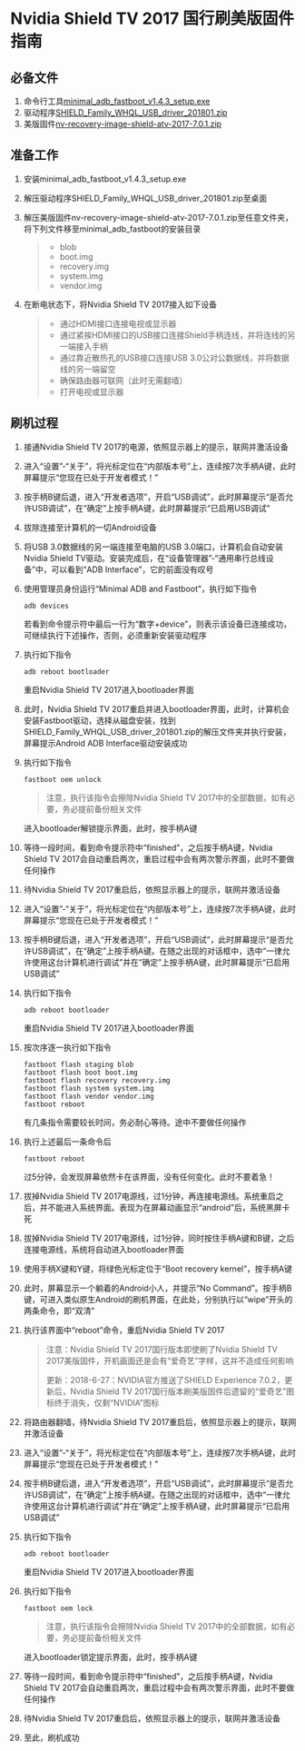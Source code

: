 # Nvidia Shield TV 2017 国行刷美版固件指南

## 必备文件

1. 命令行工具[minimal_adb_fastboot_v1.4.3_setup.exe](https://forum.xda-developers.com/showthread.php?t=2317790)
2. 驱动程序[SHIELD_Family_WHQL_USB_driver_201801.zip](https://developer.nvidia.com/gameworksdownload#?search=SHIELD%20Family%20Windows%20USB)
3. 美版固件[nv-recovery-image-shield-atv-2017-7.0.1.zip](https://developer.nvidia.com/gameworksdownload#?tx=$additional,shield)

## 准备工作

1. 安装minimal_adb_fastboot_v1.4.3_setup.exe

2. 解压驱动程序SHIELD_Family_WHQL_USB_driver_201801.zip至桌面

3. 解压美版固件nv-recovery-image-shield-atv-2017-7.0.1.zip至任意文件夹，将下列文件移至minimal_adb_fastboot的安装目录

   > - blob
   > - boot.img
   > - recovery.img
   > - system.img
   > - vendor.img

4. 在断电状态下，将Nvidia Shield TV 2017接入如下设备

   > - 通过HDMI接口连接电视或显示器
   > - 通过紧挨HDMI接口的USB接口连接Shield手柄连线，并将连线的另一端接入手柄
   > - 通过靠近散热孔的USB接口连接USB 3.0公对公数据线，并将数据线的另一端留空
   > - 确保路由器可联网（此时无需翻墙）
   > - 打开电视或显示器

## 刷机过程

1. 接通Nvidia Shield TV 2017的电源，依照显示器上的提示，联网并激活设备

2. 进入“设置”-“关于”，将光标定位在“内部版本号”上，连续按7次手柄A键，此时屏幕提示“您现在已处于开发者模式！”

3. 按手柄B键后退，进入“开发者选项”，开启“USB调试”，此时屏幕提示“是否允许USB调试”，在“确定”上按手柄A键，此时屏幕提示“已启用USB调试”

4. 拔除连接至计算机的一切Android设备

5. 将USB 3.0数据线的另一端连接至电脑的USB 3.0端口，计算机会自动安装Nvidia Shield TV驱动。安装完成后，在“设备管理器”-“通用串行总线设备”中，可以看到“ADB Interface”，它的前面没有叹号

6. 使用管理员身份运行“Minimal ADB and Fastboot”，执行如下指令

   ```
   adb devices
   ```

   若看到命令提示符中最后一行为“数字+device”，则表示该设备已连接成功，可继续执行下述操作，否则，必须重新安装驱动程序

7. 执行如下指令

   ```
   adb reboot bootloader
   ```
   重启Nvidia Shield TV 2017进入bootloader界面

8. 此时，Nvidia Shield TV 2017重启并进入bootloader界面，此时，计算机会安装Fastboot驱动，选择从磁盘安装，找到SHIELD_Family_WHQL_USB_driver_201801.zip的解压文件夹并执行安装，屏幕提示Android ADB Interface驱动安装成功

9. 执行如下指令

   ```
   fastboot oem unlock
   ```

   > 注意，执行该指令会擦除Nvidia Shield TV 2017中的全部数据，如有必要，务必提前备份相关文件

   进入bootloader解锁提示界面，此时，按手柄A键

10. 等待一段时间，看到命令提示符中“finished”，之后按手柄A键，Nvidia Shield TV 2017会自动重启两次，重启过程中会有两次警示界面，此时不要做任何操作

11. 待Nvidia Shield TV 2017重启后，依照显示器上的提示，联网并激活设备

12. 进入“设置”-“关于”，将光标定位在“内部版本号”上，连续按7次手柄A键，此时屏幕提示“您现在已处于开发者模式！”

13. 按手柄B键后退，进入“开发者选项”，开启“USB调试”，此时屏幕提示“是否允许USB调试”，在“确定”上按手柄A键。在随之出现的对话框中，选中“一律允许使用这台计算机进行调试”并在“确定”上按手柄A键，此时屏幕提示“已启用USB调试”

14. 执行如下指令

    ```
    adb reboot bootloader
    ```

    重启Nvidia Shield TV 2017进入bootloader界面

15. 按次序逐一执行如下指令

    ```
    fastboot flash staging blob
    fastboot flash boot boot.img
    fastboot flash recovery recovery.img
    fastboot flash system system.img
    fastboot flash vendor vendor.img
    fastboot reboot
    ```

    有几条指令需要较长时间，务必耐心等待。途中不要做任何操作

16. 执行上述最后一条命令后

    ```
    fastboot reboot
    ```

    过5分钟，会发现屏幕依然卡在该界面，没有任何变化。此时不要着急！

17. 拔掉Nvidia Shield TV 2017电源线，过1分钟，再连接电源线。系统重启之后，并不能进入系统界面。表现为在屏幕动画显示“android”后，系统黑屏卡死

18. 拔掉Nvidia Shield TV 2017电源线，过1分钟，同时按住手柄A键和B键，之后连接电源线，系统将自动进入bootloader界面

19. 使用手柄X键和Y键，将绿色光标定位于“Boot recovery kernel”，按手柄A键

20. 此时，屏幕显示一个躺着的Android小人，并提示“No Command”。按手柄B键，可进入类似原生Android的刷机界面，在此处，分别执行以“wipe”开头的两条命令，即“双清”

21. 执行该界面中“reboot”命令，重启Nvidia Shield TV 2017

    > 注意：Nvidia Shield TV 2017国行版本即使刷了Nvidia Shield TV 2017美版固件，开机画面还是会有“爱奇艺”字样，这并不造成任何影响
    >
    > 更新：2018-6-27：NVIDIA官方推送了SHIELD Experience 7.0.2，更新后，Nvidia Shield TV 2017国行版本刷美版固件后遗留的“爱奇艺”图标终于消失，仅剩“NVIDIA”图标

22. 将路由器翻墙，待Nvidia Shield TV 2017重启后，依照显示器上的提示，联网并激活设备

23. 进入“设置”-“关于”，将光标定位在“内部版本号”上，连续按7次手柄A键，此时屏幕提示“您现在已处于开发者模式！”

24. 按手柄B键后退，进入“开发者选项”，开启“USB调试”，此时屏幕提示“是否允许USB调试”，在“确定”上按手柄A键。在随之出现的对话框中，选中“一律允许使用这台计算机进行调试”并在“确定”上按手柄A键，此时屏幕提示“已启用USB调试”

25. 执行如下指令

    ```
    adb reboot bootloader
    ```

    重启Nvidia Shield TV 2017进入bootloader界面

26. 执行如下指令

    ```
    fastboot oem lock
    ```

    > 注意，执行该指令会擦除Nvidia Shield TV 2017中的全部数据，如有必要，务必提前备份相关文件

    进入bootloader锁定提示界面，此时，按手柄A键

27. 等待一段时间，看到命令提示符中“finished”，之后按手柄A键，Nvidia Shield TV 2017会自动重启两次，重启过程中会有两次警示界面，此时不要做任何操作

28. 待Nvidia Shield TV 2017重启后，依照显示器上的提示，联网并激活设备

29. 至此，刷机成功
